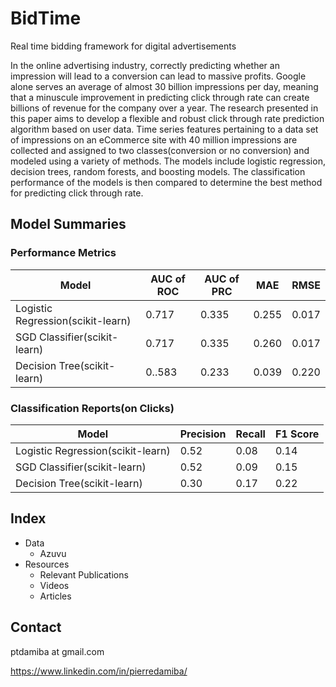 # BidTime
Real time bidding framework for digital advertisements

In the online advertising industry, correctly predicting whether an impression will lead to a conversion can lead to massive profits. Google alone serves an average of almost 30 billion impressions per day, meaning that a minuscule improvement in predicting click through rate can create billions of revenue for the company over a year. The research presented in this paper aims to develop a flexible and robust click through rate prediction algorithm based on user data. Time series features pertaining to a data set of impressions on an eCommerce site with 40 million impressions are collected and assigned to two classes(conversion or no conversion) and modeled using a variety of methods. The models include logistic regression, decision trees, random forests, and boosting models. The classification performance of the models is then compared to determine the best method for predicting click through rate.


## Model Summaries
### Performance Metrics
| Model | AUC of ROC | AUC of PRC | MAE | RMSE |
|---|---|---|---|---|
| Logistic Regression(scikit-learn) | 0.717 | 0.335 | 0.255 |0.017  |
| SGD Classifier(scikit-learn) | 0.717 | 0.335 | 0.260 |0.017|
|Decision Tree(scikit-learn)  |0..583 | 0.233 | 0.039 |0.220|

### Classification Reports(on Clicks)
| Model | Precision | Recall | F1 Score | 
|---|---|---|---|
|Logistic Regression(scikit-learn)  |0.52 | 0.08 | 0.14 |
|SGD Classifier(scikit-learn) |0.52 | 0.09| 0.15 |
|Decision Tree(scikit-learn)  |0.30 | 0.17 | 0.22 |

## Index
* Data
  * Azuvu
* Resources
  * Relevant Publications
  * Videos
  * Articles

## Contact
ptdamiba at gmail.com

https://www.linkedin.com/in/pierredamiba/
